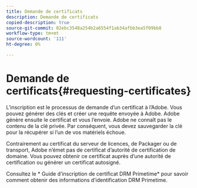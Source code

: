```yaml
---
title: Demande de certificats
description: Demande de certificats
copied-description: true
source-git-commit: 02ebc3548a254b2a6554f1ab34afbb3ea5f09bb8
workflow-type: tm+mt
source-wordcount: '111'
ht-degree: 0%

---
```


# Demande de certificats{#requesting-certificates}

L’inscription est le processus de demande d’un certificat à l’Adobe. Vous pouvez générer des clés et créer une requête envoyée à Adobe. Adobe génère ensuite le certificat et vous l’envoie. Adobe ne connaît pas le contenu de la clé privée. Par conséquent, vous devez sauvegarder la clé pour la récupérer si l’un de vos matériels échoue.

Contrairement au certificat du serveur de licences, de Packager ou de transport, Adobe n’émet pas de certificat d’autorité de certification de domaine. Vous pouvez obtenir ce certificat auprès d’une autorité de certification ou générer un certificat autosigné.

Consultez le * Guide d’inscription de certificat DRM Primetime* pour savoir comment obtenir des informations d’identification DRM Primetime.
